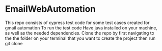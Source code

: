 # EmailWebAutomation
This repo consists of cypress test code for some test cases created for gmail automation
To run the test code
Have java installed on your machine, as well as the needed dependencies.
Clone the repo by first navigating to the the folder on your terminal that you want to create the project then run
 git clone 
